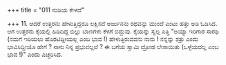 +++
title = "011 ನುಡಿಯ ಕೇಳದೆ"

+++
11. ಆದರೆ ಉತ್ತರನು ಹೇಳುತ್ತಿದ್ದರೂ ಲಕ್ಷಿಸದೆ ಅರ್ಜುನನು ರಥವನ್ನು ಮುಂದೆ ಎಂಟು ಹತ್ತು ಅಡಿ ಓಡಿಸಿದ. ಆಗ ಉತ್ತರನು ಕೈಯಲ್ಲಿ ಹಿಡಿದಿದ್ದ ಬಿಲ್ಲು ಬಾಣಗಳು ಕೆಳಗೆ ಬಿದ್ದುವು. ಕೈಯನ್ನು ಸ್ವಲ್ಪ ಎತ್ತಿ "ಅಯ್ಯಾ ಇರಿಗಾರ ಸಾರಥಿ (ನಮಗೆ ಇರಿಯಲು ಹೊರಟಿದ್ದೀಯಲ್ಲ ಎಂಬ ಭಾವ !) ಹೇಳುತ್ತಿರುವವನು ನಾನು ! ನನ್ನನ್ನು ಶತ್ರು ಎಂದು ಭಾವಿಸಿದ್ದೀಯೊ ಹೇಗೆ ? ನಾನು ನಿನ್ನ ಪ್ರಭುವಲ್ಲವೆ ? ಈ ಬಗೆಯ ಸ್ವಾಮಿ ದ್ರೋಹ ಲೇಸಾಯಿತು (ಒಳ್ಳೆಯದಲ್ಲ ಎಂಬ ಭಾವ !)" ಎಂದು ಎಚ್ಚರಿಸಿದ.